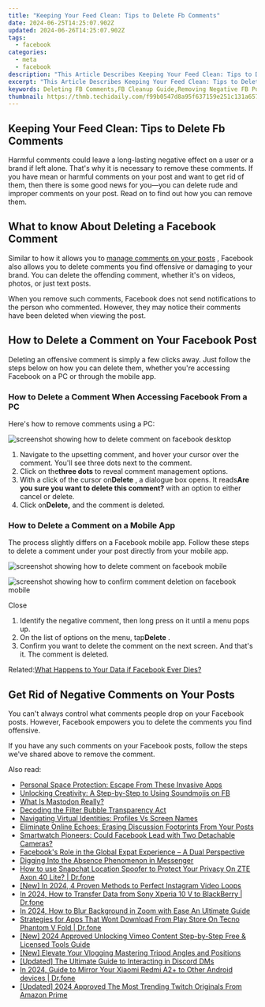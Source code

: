 ```yaml
---
title: "Keeping Your Feed Clean: Tips to Delete Fb Comments"
date: 2024-06-25T14:25:07.902Z
updated: 2024-06-26T14:25:07.902Z
tags:
  - facebook
categories:
  - meta
  - facebook
description: "This Article Describes Keeping Your Feed Clean: Tips to Delete Fb Comments"
excerpt: "This Article Describes Keeping Your Feed Clean: Tips to Delete Fb Comments"
keywords: Deleting FB Comments,FB Cleanup Guide,Removing Negative FB Posts,FB Engagement Management,Tidy Facebook Feed,FB Content Filtration,Managing Fb Discussions
thumbnail: https://thmb.techidaily.com/f99b0547d8a95f637159e251c131a6578ae71b255445af767dc74d5fd38281e0.jpg
---
```


## Keeping Your Feed Clean: Tips to Delete Fb Comments

 Harmful comments could leave a long-lasting negative effect on a user or a brand if left alone. That's why it is necessary to remove these comments. If you have mean or harmful comments on your post and want to get rid of them, then there is some good news for you—you can delete rude and improper comments on your post. Read on to find out how you can remove them.

## What to know About Deleting a Facebook Comment

 Similar to how it allows you to [manage comments on your posts](https://www.makeuseof.com/facebook-post-how-to-turn-off-comments/) , Facebook also allows you to delete comments you find offensive or damaging to your brand. You can delete the offending comment, whether it's on videos, photos, or just text posts.

 When you remove such comments, Facebook does not send notifications to the person who commented. However, they may notice their comments have been deleted when viewing the post.

## How to Delete a Comment on Your Facebook Post

 Deleting an offensive comment is simply a few clicks away. Just follow the steps below on how you can delete them, whether you're accessing Facebook on a PC or through the mobile app.

### How to Delete a Comment When Accessing Facebook From a PC

Here's how to remove comments using a PC:

![screenshot showing how to delete comment on facebook desktop](https://static1.makeuseofimages.com/wordpress/wp-content/uploads/2021/12/screenshot-showing-how-to-delete-comment-on-facebook-desktop-1.JPG)

1. Navigate to the upsetting comment, and hover your cursor over the comment. You'll see three dots next to the comment.
2. Click on the**three dots** to reveal comment management options.
3. With a click of the cursor on**Delete** , a dialogue box opens. It reads**Are you sure you want to delete this comment?** with an option to either cancel or delete.
4. Click on**Delete,** and the comment is deleted.

### How to Delete a Comment on a Mobile App

 The process slightly differs on a Facebook mobile app. Follow these steps to delete a comment under your post directly from your mobile app.

![screenshot showing how to delete comment on facebook mobile](https://static1.makeuseofimages.com/wordpress/wp-content/uploads/2021/12/screenshot-showing-how-to-delete-comment-on-facebook-mobile.jpg)

![screenshot showing how to confirm comment deletion on facebook mobile](https://static1.makeuseofimages.com/wordpress/wp-content/uploads/2021/12/screenshot-showing-how-to-confirm-comment-deletion-on-facebook-mobile.jpg)

Close

1. Identify the negative comment, then long press on it until a menu pops up.
2. On the list of options on the menu, tap**Delete** .
3. Confirm you want to delete the comment on the next screen. And that's it. The comment is deleted.

 Related:[What Happens to Your Data if Facebook Ever Dies?](https://www.makeuseof.com/what-happens-to-facebook-data-if-it-dies/)

## Get Rid of Negative Comments on Your Posts

 You can't always control what comments people drop on your Facebook posts. However, Facebook empowers you to delete the comments you find offensive.

 If you have any such comments on your Facebook posts, follow the steps we've shared above to remove the comment.


<ins class="adsbygoogle"
     style="display:block"
     data-ad-format="autorelaxed"
     data-ad-client="ca-pub-7571918770474297"
     data-ad-slot="1223367746"></ins>



<ins class="adsbygoogle"
     style="display:block"
     data-ad-client="ca-pub-7571918770474297"
     data-ad-slot="8358498916"
     data-ad-format="auto"
     data-full-width-responsive="true"></ins>

<span class="atpl-alsoreadstyle">Also read:</span>
<div><ul>
<li><a href="https://facebook.techidaily.com/personal-space-protection-escape-from-these-invasive-apps/"><u>Personal Space Protection: Escape From These Invasive Apps</u></a></li>
<li><a href="https://facebook.techidaily.com/unlocking-creativity-a-step-by-step-to-using-soundmojis-on-fb/"><u>Unlocking Creativity: A Step-by-Step to Using Soundmojis on FB</u></a></li>
<li><a href="https://facebook.techidaily.com/what-is-mastodon-really/"><u>What Is Mastodon Really?</u></a></li>
<li><a href="https://facebook.techidaily.com/decoding-the-filter-bubble-transparency-act/"><u>Decoding the Filter Bubble Transparency Act</u></a></li>
<li><a href="https://facebook.techidaily.com/navigating-virtual-identities-profiles-vs-screen-names/"><u>Navigating Virtual Identities: Profiles Vs Screen Names</u></a></li>
<li><a href="https://facebook.techidaily.com/eliminate-online-echoes-erasing-discussion-footprints-from-your-posts/"><u>Eliminate Online Echoes: Erasing Discussion Footprints From Your Posts</u></a></li>
<li><a href="https://facebook.techidaily.com/smartwatch-pioneers-could-facebook-lead-with-two-detachable-cameras/"><u>Smartwatch Pioneers: Could Facebook Lead with Two Detachable Cameras?</u></a></li>
<li><a href="https://facebook.techidaily.com/facebooks-role-in-the-global-expat-experience-a-dual-perspective/"><u>Facebook's Role in the Global Expat Experience – A Dual Perspective</u></a></li>
<li><a href="https://facebook.techidaily.com/digging-into-the-absence-phenomenon-in-messenger/"><u>Digging Into the Absence Phenomenon in Messenger</u></a></li>
<li><a href="https://fake-location.techidaily.com/how-to-use-snapchat-location-spoofer-to-protect-your-privacy-on-zte-axon-40-lite-drfone-by-drfone-virtual-android/"><u>How to use Snapchat Location Spoofer to Protect Your Privacy On ZTE Axon 40 Lite? | Dr.fone</u></a></li>
<li><a href="https://instagram-videos.techidaily.com/new-in-2024-4-proven-methods-to-perfect-instagram-video-loops/"><u>[New] In 2024, 4 Proven Methods to Perfect Instagram Video Loops</u></a></li>
<li><a href="https://android-transfer.techidaily.com/in-2024-how-to-transfer-data-from-sony-xperia-10-v-to-blackberry-drfone-by-drfone-transfer-from-android-transfer-from-android/"><u>In 2024, How to Transfer Data from Sony Xperia 10 V to BlackBerry | Dr.fone</u></a></li>
<li><a href="https://screen-activity-recording.techidaily.com/in-2024-how-to-blur-background-in-zoom-with-ease-an-ultimate-guide/"><u>In 2024, How to Blur Background in Zoom with Ease  An Ultimate Guide</u></a></li>
<li><a href="https://fix-guide.techidaily.com/strategies-for-apps-that-wont-download-from-play-store-on-tecno-phantom-v-fold-drfone-by-drfone-fix-android-problems-fix-android-problems/"><u>Strategies for Apps That Wont Download From Play Store On Tecno Phantom V Fold | Dr.fone</u></a></li>
<li><a href="https://vimeo-videos.techidaily.com/new-2024-approved-unlocking-vimeo-content-step-by-step-free-and-licensed-tools-guide/"><u>[New] 2024 Approved  Unlocking Vimeo Content  Step-by-Step Free & Licensed Tools Guide</u></a></li>
<li><a href="https://youtube-web.techidaily.com/levate-your-vlogging-mastering-tripod-angles-and-positions/"><u>[New] Elevate Your Vlogging  Mastering Tripod Angles and Positions</u></a></li>
<li><a href="https://discord-videos.techidaily.com/updated-the-ultimate-guide-to-interacting-in-discord-dms/"><u>[Updated] The Ultimate Guide to Interacting in Discord DMs</u></a></li>
<li><a href="https://screen-mirror.techidaily.com/in-2024-guide-to-mirror-your-xiaomi-redmi-a2plus-to-other-android-devices-drfone-by-drfone-android/"><u>In 2024, Guide to Mirror Your Xiaomi Redmi A2+ to Other Android devices | Dr.fone</u></a></li>
<li><a href="https://twitter-clips.techidaily.com/updated-2024-approved-the-most-trending-twitch-originals-from-amazon-prime/"><u>[Updated] 2024 Approved  The Most Trending Twitch Originals From Amazon Prime</u></a></li>
</ul></div>
